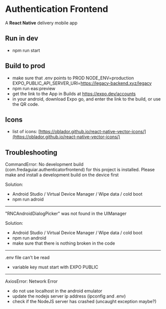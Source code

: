 # Authentication Frontend

A **React Native** delivery mobile app

## Run in dev

- npm run start

## Build to prod

- make sure that .env points to PROD
  NODE_ENV=production
  EXPO_PUBLIC_API_SERVER_URI=https://legacy-backend.xyz/legacy
- npm run eas:preview
- get the link to the App in Builds at https://expo.dev/accounts
- in your android, download Expo go, and enter the link to the build, or use the QR code.

## Icons

- list of icons: [https://oblador.github.io/react-native-vector-icons/](https://oblador.github.io/react-native-vector-icons/)

## Troubleshooting

CommandError: No development build (com.fredaguiar.authenticatorfrontend) for this project is installed. Please make and install a development build on the device first

Solution:

- Android Studio / Virtual Device Manager / Wipe data / cold boot
- npm run adroid

---

"RNCAndroidDialogPicker" was not found in the UIManager

Solution:

- Android Studio / Virtual Device Manager / Wipe data / cold boot
- npm run android
- make sure that there is nothing broken in the code

---

.env file can't be read

- variable key must start with EXPO PUBLIC

---

AxiosError: Network Error

- do not use localhost in the android emulator
- update the nodejs server ip address (ipconfig and .env)
- check if the NodeJS server has crashed (uncaught exception maybe?)
